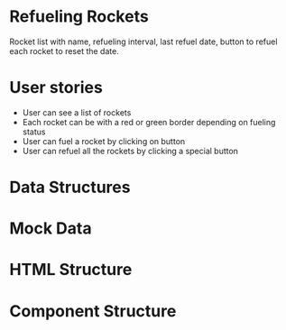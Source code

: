 # Refueling Rockets

Rocket list with name, refueling interval, last refuel date, button to refuel each rocket to reset the date.

# User stories

- User can see a list of rockets
- Each rocket can be with a red or green border depending on fueling status
- User can fuel a rocket by clicking on button
- User can refuel all the rockets by clicking a special button

# Data Structures

# Mock Data

# HTML Structure

# Component Structure
